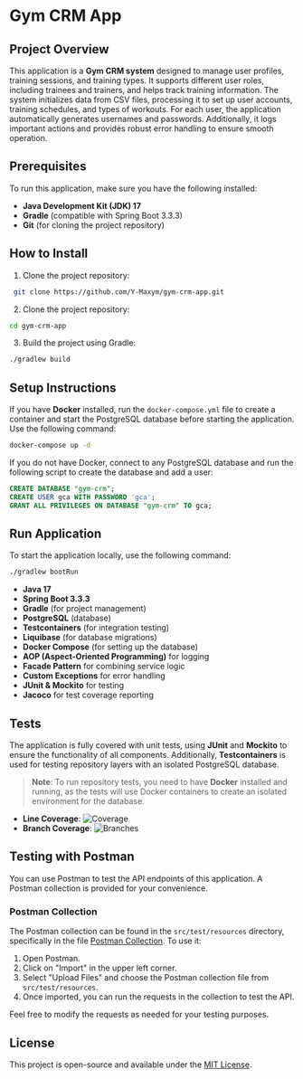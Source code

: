 ﻿# Gym CRM App

## Project Overview
This application is a **Gym CRM system** designed to manage user profiles, training sessions, and training types. It supports different user roles, including trainees and trainers, and helps track training information. The system initializes data from CSV files, processing it to set up user accounts, training schedules, and types of workouts. For each user, the application automatically generates usernames and passwords. Additionally, it logs important actions and provides robust error handling to ensure smooth operation.

## Prerequisites

To run this application, make sure you have the following installed:

- **Java Development Kit (JDK) 17**
- **Gradle** (compatible with Spring Boot 3.3.3)
- **Git** (for cloning the project repository)

## How to Install

1. Clone the project repository:
  ```bash
   git clone https://github.com/Y-Maxym/gym-crm-app.git
  ```

2. Clone the project repository:
```bash
cd gym-crm-app
```

3. Build the project using Gradle:
```bash
./gradlew build
```

## Setup Instructions

If you have **Docker** installed, run the `docker-compose.yml` file to create a container and start the PostgreSQL database before starting the application. Use the following command:

```bash
docker-compose up -d
```

If you do not have Docker, connect to any PostgreSQL database and run the following script to create the database and add a user:
```sql
CREATE DATABASE "gym-crm";
CREATE USER gca WITH PASSWORD 'gca';
GRANT ALL PRIVILEGES ON DATABASE "gym-crm" TO gca;
```

## Run Application

To start the application locally, use the following command:
```bash
./gradlew bootRun
```

- **Java 17**
- **Spring Boot 3.3.3**
- **Gradle** (for project management)
- **PostgreSQL** (database)
- **Testcontainers** (for integration testing)
- **Liquibase** (for database migrations)
- **Docker Compose** (for setting up the database)
- **AOP (Aspect-Oriented Programming)** for logging
- **Facade Pattern** for combining service logic
- **Custom Exceptions** for error handling
- **JUnit & Mockito** for testing
- **Jacoco** for test coverage reporting

## Tests

The application is fully covered with unit tests, using **JUnit** and **Mockito** to ensure the functionality of all components. Additionally, **Testcontainers** is used for testing repository layers with an isolated PostgreSQL database.

> **Note**: To run repository tests, you need to have **Docker** installed and running, as the tests will use Docker containers to create an isolated environment for the database.

- **Line Coverage**: ![Coverage](gym-crm-service/.github/badges/jacoco.svg)
- **Branch Coverage**: ![Branches](gym-crm-service/.github/badges/branches.svg)

## Testing with Postman

You can use Postman to test the API endpoints of this application. A Postman collection is provided for your convenience.

### Postman Collection

The Postman collection can be found in the `src/test/resources` directory, specifically in the file [Postman Collection](src/test/resources/gym-crm-app.postman_collection.json). To use it:

1. Open Postman.
2. Click on "Import" in the upper left corner.
3. Select "Upload Files" and choose the Postman collection file from `src/test/resources`.
4. Once imported, you can run the requests in the collection to test the API.

Feel free to modify the requests as needed for your testing purposes.

## License
This project is open-source and available under the [MIT License](../LICENSE).